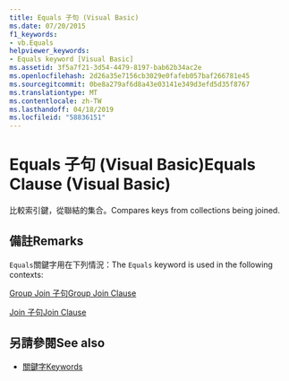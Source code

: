 ```yaml
---
title: Equals 子句 (Visual Basic)
ms.date: 07/20/2015
f1_keywords:
- vb.Equals
helpviewer_keywords:
- Equals keyword [Visual Basic]
ms.assetid: 3f5a7f21-3d54-4479-8197-bab62b34ac2e
ms.openlocfilehash: 2d26a35e7156cb3029e0fafeb057baf266781e45
ms.sourcegitcommit: 0be8a279af6d8a43e03141e349d3efd5d35f8767
ms.translationtype: MT
ms.contentlocale: zh-TW
ms.lasthandoff: 04/18/2019
ms.locfileid: "58836151"
---
```

# <a name="equals-clause-visual-basic"></a><span data-ttu-id="50577-102">Equals 子句 (Visual Basic)</span><span class="sxs-lookup"><span data-stu-id="50577-102">Equals Clause (Visual Basic)</span></span>
<span data-ttu-id="50577-103">比較索引鍵，從聯結的集合。</span><span class="sxs-lookup"><span data-stu-id="50577-103">Compares keys from collections being joined.</span></span>  
  
## <a name="remarks"></a><span data-ttu-id="50577-104">備註</span><span class="sxs-lookup"><span data-stu-id="50577-104">Remarks</span></span>  
 <span data-ttu-id="50577-105">`Equals`關鍵字用在下列情況：</span><span class="sxs-lookup"><span data-stu-id="50577-105">The `Equals` keyword is used in the following contexts:</span></span>  
  
 [<span data-ttu-id="50577-106">Group Join 子句</span><span class="sxs-lookup"><span data-stu-id="50577-106">Group Join Clause</span></span>](../../../visual-basic/language-reference/queries/group-join-clause.md)  
  
 [<span data-ttu-id="50577-107">Join 子句</span><span class="sxs-lookup"><span data-stu-id="50577-107">Join Clause</span></span>](../../../visual-basic/language-reference/queries/join-clause.md)  
  
## <a name="see-also"></a><span data-ttu-id="50577-108">另請參閱</span><span class="sxs-lookup"><span data-stu-id="50577-108">See also</span></span>

- [<span data-ttu-id="50577-109">關鍵字</span><span class="sxs-lookup"><span data-stu-id="50577-109">Keywords</span></span>](../../../visual-basic/language-reference/keywords/index.md)
